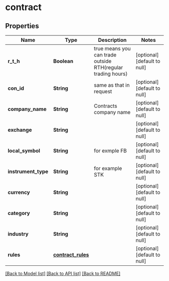 # contract
## Properties

| Name | Type | Description | Notes |
|------------ | ------------- | ------------- | -------------|
| **r\_t\_h** | **Boolean** | true means you can trade outside RTH(regular trading hours) | [optional] [default to null] |
| **con\_id** | **String** | same as that in request | [optional] [default to null] |
| **company\_name** | **String** | Contracts company name | [optional] [default to null] |
| **exchange** | **String** |  | [optional] [default to null] |
| **local\_symbol** | **String** | for exmple FB | [optional] [default to null] |
| **instrument\_type** | **String** | for example STK | [optional] [default to null] |
| **currency** | **String** |  | [optional] [default to null] |
| **category** | **String** |  | [optional] [default to null] |
| **industry** | **String** |  | [optional] [default to null] |
| **rules** | [**contract_rules**](contract_rules.md) |  | [optional] [default to null] |

[[Back to Model list]](../README.md#documentation-for-models) [[Back to API list]](../README.md#documentation-for-api-endpoints) [[Back to README]](../README.md)

